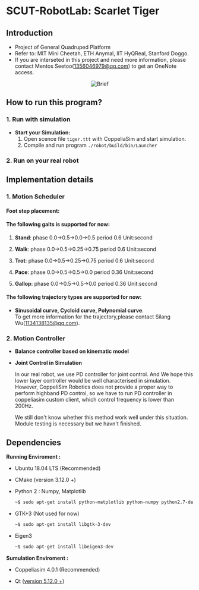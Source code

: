 # **SCUT-RobotLab: Scarlet Tiger**
## **Introduction**
- Project of General Quadruped Platform 
- Refer to: MIT Mini Cheetah, ETH Anymal, IIT HyQReal, Stanford Doggo.
- If you are interseted in this project and need more information, please contact Mentos Seetoo(1356046979@qq.com) to get an OneNote access.
  
<div align=center>
<img src="./docs/brief.png" alt="Brief" >
</div>

## **How to run this program**?

### **1. Run with simulation**

- **Start your Simulation:**
  1. Open scence file `tiger.ttt` with CoppeliaSim and start simulation.
  2. Compile and run program `./robot/build/bin/Launcher`

### **2. Run on your real robot** 

## **Implementation details**

### **1. Motion Scheduler**

#### **Foot step placement:**

#### **The following gaits is supported for now:**
                   
1. **Stand**:  phase     0.0->0.5->0.0->0.5
                period     0.6                        Unit:second

2. **Walk**:   phase     0.0->0.5->0.25->0.75
                period    0.6                        Unit:second
3. **Trot**:   phase     0.0->0.5->0.25->0.75
                period     0.6                        Unit:second

4. **Pace**:   phase     0.0->0.5->0.5->0.0
                period    0.36                       Unit:second
               
5. **Gallop**: phase     0.0->0.5->0.5->0.0
                period    0.36                       Unit:second

#### **The following trajectory types are supported for now:**

- **Sinusoidal curve, Cycloid curve, Polynomial curve**.  
To get more information for the trajectory,please contact Silang Wu(1134138135@qq.com).

### **2. Motion Controller**
- **Balance controller based on kinematic model**


- **Joint Control in Simulation**

  In our real robot, we use PD controller for joint control. And We hope this lower layer controller would be well characterised in simulation. However, CoppeliSim Robotics does not provide a proper way to perform highband PD control, so we have to run PD controller in coppeliasim custom client, which control frequency is lower than 200Hz.

  We still don't know whether this method work well under this situation. Module testing is necessary but we havn't finished.



## **Dependencies**

**Running Enviroment :**

- Ubuntu 18.04 LTS (Recommended)

- CMake (version 3.12.0 +) 

- Python 2 : Numpy,  Matplotlib

  ```bash
  ~$ sudo apt-get install python-matplotlib python-numpy python2.7-dev
  ```

- GTK+3 (Not used for now)

  ```bash
  ~$ sudo apt-get install libgtk-3-dev
  ```

- Eigen3

  ```bash
  ~$ sudo apt-get install libeigen3-dev
  ```

**Sumulation Enviroment :**

- Coppeliasim 4.0.1 (Recommended)

- Qt ([version 5.12.0 +](http://download.qt.io/archive/qt/5.12/5.12.9/))

